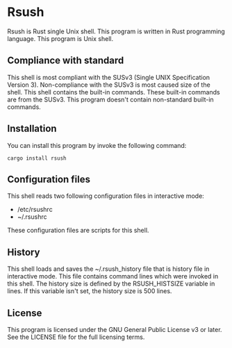# Rsush

Rsush is Rust single Unix shell. This program is written in Rust programming language. This program is
Unix shell.

## Compliance with standard

This shell is most compliant with the SUSv3 (Single UNIX Specification Version 3). Non-compliance
with the SUSv3 is most caused size of the shell. This shell contains the built-in commands. These
built-in commands are from the SUSv3. This program doesn't contain non-standard built-in commands.

## Installation

You can install this program by invoke the following command:

    cargo install rsush

## Configuration files

This shell reads two following configuration files in interactive mode:

* /etc/rsushrc
* ~/.rsushrc

These configuration files are scripts for this shell.

## History

This shell loads and saves the ~/.rsush_history file that is history file in interactive mode. This
file contains command lines which were invoked in this shell. The history size is defined by the
RSUSH_HISTSIZE variable in lines. If this variable isn't set, the history size is 500 lines.

## License

This program is licensed under the GNU General Public License v3 or later. See the LICENSE file for
the full licensing terms.
